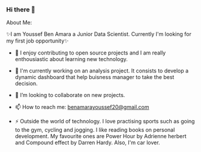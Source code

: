 ### Hi there 👋

About Me:
 
✨I am Youssef Ben Amara a Junior Data Scientist. Currently I'm looking for my first job opportunity✨

- 🌱 I enjoy contributing to open source projects and I am really enthousiastic about learning new technology.
- 🔭 I'm currently working on an analysis project. It consists to develop a dynamic dashboard that help buisness manager to take the best decision.
- 👯 I’m looking to collaborate on new projects.
- 📫 How to reach me: benamarayoussef20@gmail.com

- ⚡  Outside the world of technology. I love practising sports such as going to the gym, cycling and jogging.
I like reading books on personal development. My favourite ones are Power Hour by Adrienne herbert and Compound effect by Darren Hardy.
Also, I'm car lover.



<!--
**youssefbac/youssefbac** is a ✨ _special_ ✨ repository because its `README.md` (this file) appears on your GitHub profile.

Here are some ideas to get you started:

- 🔭 I’m currently working on ...
- 🌱 I’m currently learning ...
- 👯 I’m looking to collaborate on ...
- 🤔 I’m looking for help with ...
- 💬 Ask me about ...
- 📫 How to reach me: ...
- 😄 Pronouns: ...
- ⚡ Fun fact: ...
-->
